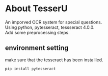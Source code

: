 # About TesserU

An imporved OCR system for special questions.  
Using python, pytesseract, tessseract 4.0.0.  
Add some preprocessing steps.  

## environment setting

make sure that the tesseract has been installled.

```
pip install pytesseract
``` 
